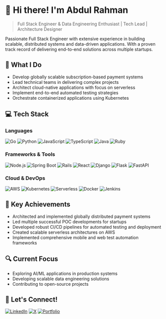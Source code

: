 # 👋 Hi there! I'm Abdul Rahman

> Full Stack Engineer & Data Engineering Enthusiast | Tech Lead | Architecture Designer

Passionate Full Stack Engineer with extensive experience in building scalable, distributed systems and data-driven applications. With a proven track record of delivering end-to-end solutions across multiple startups.<!--, I specialize in architecting robust payment systems and creating innovative technical solutions. -->

## 🚀 What I Do

- Develop globally scalable subscription-based payment systems
- Lead technical teams in delivering complex projects
- Architect cloud-native applications with focus on serverless
- Implement end-to-end automated testing strategies
- Orchestrate containerized applications using Kubernetes
<!-- - Create efficient data pipelines and engineering solutions -->

## 💻 Tech Stack

### Languages
![Go](https://img.shields.io/badge/-Go-00ADD8?style=flat&logo=go&logoColor=white)
![Python](https://img.shields.io/badge/-Python-3776AB?style=flat&logo=python&logoColor=white)
![JavaScript](https://img.shields.io/badge/-JavaScript-F7DF1E?style=flat&logo=javascript&logoColor=black)
![TypeScript](https://img.shields.io/badge/-TypeScript-3178C6?style=flat&logo=typescript&logoColor=white)
![Java](https://img.shields.io/badge/-Java-007396?style=flat&logo=java&logoColor=white)
![Ruby](https://img.shields.io/badge/-Ruby-CC342D?style=flat&logo=ruby&logoColor=white)

### Frameworks & Tools
![Node.js](https://img.shields.io/badge/-Node.js-339933?style=flat&logo=node.js&logoColor=white)
![Spring Boot](https://img.shields.io/badge/-Spring%20Boot-6DB33F?style=flat&logo=spring-boot&logoColor=white)
![Rails](https://img.shields.io/badge/-Rails-CC0000?style=flat&logo=ruby-on-rails&logoColor=white)
![React](https://img.shields.io/badge/-React-61DAFB?style=flat&logo=react&logoColor=black)
![Django](https://img.shields.io/badge/-Django-092E20?style=flat&logo=django&logoColor=white)
![Flask](https://img.shields.io/badge/-Flask-000000?style=flat&logo=flask&logoColor=white)
![FastAPI](https://img.shields.io/badge/-FastAPI-009688?style=flat&logo=fastapi&logoColor=white)

### Cloud & DevOps
![AWS](https://img.shields.io/badge/-AWS-232F3E?style=flat&logo=amazon-aws&logoColor=white)
![Kubernetes](https://img.shields.io/badge/-Kubernetes-326CE5?style=flat&logo=kubernetes&logoColor=white)
![Serverless](https://img.shields.io/badge/-Serverless-FD5750?style=flat&logo=serverless&logoColor=white)
![Docker](https://img.shields.io/badge/-Docker-2496ED?style=flat&logo=docker&logoColor=white)
![Jenkins](https://img.shields.io/badge/-Jenkins-D24939?style=flat&logo=jenkins&logoColor=white)

## 🌟 Key Achievements

- Architected and implemented globally distributed payment systems
- Led multiple successful POC developments for startups
- Developed robust CI/CD pipelines for automated testing and deployment
- Created scalable serverless architectures on AWS
- Implemented comprehensive mobile and web test automation frameworks
<!-- - Managed large-scale Kubernetes clusters for microservices deployment -->

## 🔍 Current Focus

- Exploring AI/ML applications in production systems
- Developing scalable data engineering solutions
- Contributing to open-source projects
<!-- - Mentoring and leading technical teams -->

<!-- ## 📈 GitHub Stats

![Your GitHub stats](https://github-readme-stats.vercel.app/api?username=abdlrahmnn&show_icons=true&theme=dracula) -->

## 🤝 Let's Connect!

[![LinkedIn](https://img.shields.io/badge/-LinkedIn-0077B5?style=flat&logo=linkedin&logoColor=white)](https://linkedin.com/in/abdlrahmnn)
[![X](https://img.shields.io/badge/-Twitter-1DA1F2?style=flat&logo=x&logoColor=white)](https://x.com/abdl_rahmnn)
[![Portfolio](https://img.shields.io/badge/-Portfolio-000000?style=flat&logo=github&logoColor=white)](https://abdlrahmnn.github.io)



<!---
AbdlRahmnn/AbdlRahmnn is a ✨ special ✨ repository because its `README.md` (this file) appears on your GitHub profile.
You can click the Preview link to take a look at your changes.
--->
